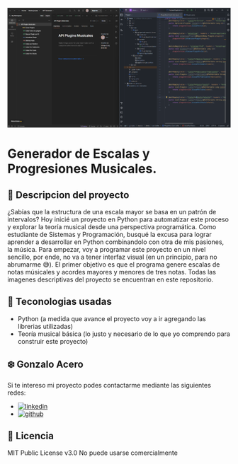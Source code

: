 ![Imagen del Proyecto](https://github.com/Gonzalo-Acero/APIRest-PluginsMusicales/blob/main/img/Api%20Musica/IMG_proyecto.png)
# Generador de Escalas y Progresiones Musicales.

##  🎵 Descripcion del proyecto
¿Sabías que la estructura de una escala mayor se basa en un patrón de intervalos? Hoy inicié un proyecto en Python para automatizar este proceso y explorar la teoría musical desde una perspectiva programática.
Como estudiante de Sistemas y Programación, busqué la excusa para lograr aprender a desarrollar en Python combinandolo con otra de mis pasiones, la música.
Para empezar, voy a programar este proyecto en un nivel sencillo, por ende, no va a tener interfaz visual (en un principio, para no abrumarme 😅). El primer objetivo es que el programa genere escalas de notas músicales y acordes mayores y menores de tres notas.
Todas las imagenes descriptivas del proyecto se encuentran en este repositorio.

## 🔧 Teconologias usadas

* Python (a medida que avance el proyecto voy a ir agregando las librerias utilizadas)
* Teoría musical básica (lo justo y necesario de lo que yo comprendo para construir este proyecto)

## ❄️ Gonzalo Acero
Si te intereso mi proyecto podes contactarme mediante las siguientes redes:

*  [![linkedin](https://img.shields.io/static/v1?label=&message=linkedin&color=0e76a8&logo=linkedin&logoColor=white&style=for-the-badge)](https://www.linkedin.com/in/gonzalo-acero)
*  [![github](https://img.shields.io/static/v1?label=&message=github&color=171515&logo=github&logoColor=white&style=for-the-badge)](https://github.com/Gonzalo-Acero)

 

## 📄 Licencia 

MIT Public License v3.0
No puede usarse comercialmente
